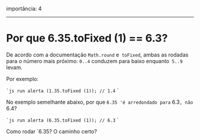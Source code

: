 importância: 4

---

# Por que 6.35.toFixed (1) == 6.3?

De acordo com a documentação `Math.round` e` toFixed`, ambas as rodadas para o número mais próximo: `0..4` conduzem para baixo enquanto` 5..9` levam.

Por exemplo:

`` `js run
alerta (1.35.toFixed (1)); // 1.4
`` `

No exemplo semelhante abaixo, por que `6.35 'é arredondado para` 6.3`, não `6.4?

`` `js run
alerta (6.35.toFixed (1)); // 6.3
`` `

Como rodar `6.35? O caminho certo?

